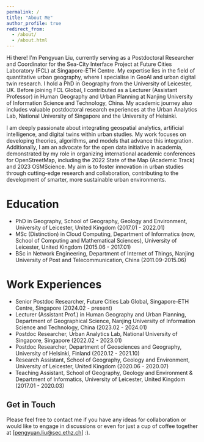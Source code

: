 ```yaml
---
permalink: /
title: "About Me"
author_profile: true
redirect_from: 
  - /about/
  - /about.html
---
```


Hi there! I'm Pengyuan Liu, currently serving as a Postdoctoral Researcher and Coordinator for the Sea-City Interface Project at Future Cities Laboratory (FCL) at Singapore-ETH Centre. My expertise lies in the field of quantitative urban geography, where I specialise in GeoAI and urban digital twin research. I hold a PhD in Geography from the University of Leicester, UK. Before joining FCL Global, I contributed as a Lecturer (Assistant Professor) in Human Geography and Urban Planning at Nanjing University of Information Science and Technology, China. My academic journey also includes valuable postdoctoral research experiences at the Urban Analytics Lab, National University of Singapore and the University of Helsinki.

I am deeply passionate about integrating geospatial analytics, artificial intelligence, and digital twins within urban studies. My work focuses on developing theories, algorithms, and models that advance this integration. Additionally, I am an advocate for the open data initiative in academia, demonstrated by my role in organizing international academic conferences for OpenStreetMap, including the 2022 State of the Map (Academic Track) and 2023 OSMScience. My aim is to foster innovation in urban studies through cutting-edge research and collaboration, contributing to the development of smarter, more sustainable urban environments.

Education
======

* PhD in Geography, School of Geography, Geology and Environment, University of Leicester, United Kingdom (2017.01 - 2022.01)
* MSc (Distinction) in Cloud Computing, Department of Informatics (now, School of Computing and Mathematical Sciences), University of Leicester, United Kingdom (2015.06 - 2017.01)
* BSc in Network Engineering, Department of Internet of Things, Nanjing University of Post and Telecommunication, China (2011.09-2015.06)

Work Experiences
======
* Senior Postdoc Researcher, Future Cities Lab Global, Singapore-ETH Centre, Singapore (2024.02 - present)
* Lecturer (Assistant Prof.) in Human Geography and Urban Planning, Department of Geographical Science, Nanjing University of Information Science and Technology, China (2023.02 - 2024.01)
* Postdoc Researcher, Urban Analytics Lab, National University of Singapore, Singapore (2022.02 - 2023.01)
* Postdoc Researcher, Department of Geosciences and Geography, University of Helsinki, Finland (2020.12 - 2021.10)
* Research Assistant, School of Geography, Geology and Environment, University of Leicester, United Kingdom (2020.06 - 2020.07)
* Teaching Assistant, School of Geography, Geology and Environment & Department of Informatics, University of Leicester, United Kingdom (2017.01 - 2020.03)

Get in Touch
------
Please feel free to contact me if you have any ideas for collaboration or would like to engage in discussions or even for just a cup of coffee together at [pengyuan.liu@sec.ethz.ch] :). 


